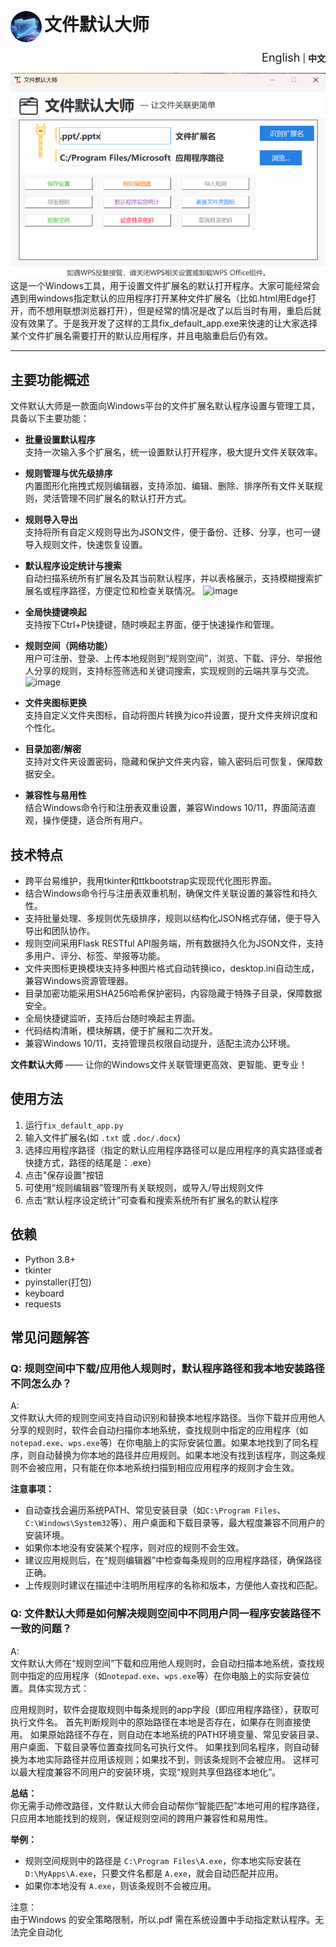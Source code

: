 <p align="left">
<img src="image3.png" alt="File Default Master" style="width:50px; height:auto; vertical-align:middle;border-radius:50%;">
<span style="font-size:2em;vertical-align:top;"><b>文件默认大师</b></span>
</p>


<p align="right">
  <a href="README_en.md" style="font-size:18px;text-decoration:none;">English</a> | <b>中文</b>
</p>

![alt text](image.png)
这是一个Windows工具，用于设置文件扩展名的默认打开程序。大家可能经常会遇到用windows指定默认的应用程序打开某种文件扩展名（比如.html用Edge打开，而不想用联想浏览器打开），但是经常的情况是改了以后当时有用，重启后就没有效果了。于是我开发了这样的工具fix_default_app.exe来快速的让大家选择某个文件扩展名需要打开的默认应用程序，并且电脑重启后仍有效。

---

## 主要功能概述

文件默认大师是一款面向Windows平台的文件扩展名默认程序设置与管理工具，具备以下主要功能：

- **批量设置默认程序**  
  支持一次输入多个扩展名，统一设置默认打开程序，极大提升文件关联效率。

- **规则管理与优先级排序**  
  内置图形化拖拽式规则编辑器，支持添加、编辑、删除、排序所有文件关联规则，灵活管理不同扩展名的默认打开方式。

- **规则导入导出**  
  支持将所有自定义规则导出为JSON文件，便于备份、迁移、分享，也可一键导入规则文件，快速恢复设置。

- **默认程序设定统计与搜索**  
  自动扫描系统所有扩展名及其当前默认程序，并以表格展示，支持模糊搜索扩展名或程序路径，方便定位和检查关联情况。
![image](https://github.com/user-attachments/assets/3626c3fa-2750-47c3-ab4a-5b8bdb958981)

- **全局快捷键唤起**  
  支持按下Ctrl+P快捷键，随时唤起主界面，便于快速操作和管理。

- **规则空间（网络功能）**  
  用户可注册、登录、上传本地规则到“规则空间”，浏览、下载、评分、举报他人分享的规则，支持标签筛选和关键词搜索，实现规则的云端共享与交流。
 ![image](https://github.com/user-attachments/assets/09e7ea00-a530-4b58-ba1d-10a0f5b960aa)


- **文件夹图标更换**  
  支持自定义文件夹图标，自动将图片转换为ico并设置，提升文件夹辨识度和个性化。

- **目录加密/解密**  
  支持对文件夹设置密码，隐藏和保护文件夹内容，输入密码后可恢复，保障数据安全。

- **兼容性与易用性**  
  结合Windows命令行和注册表双重设置，兼容Windows 10/11，界面简洁直观，操作便捷，适合所有用户。

## 技术特点

- 跨平台易维护，我用tkinter和ttkbootstrap实现现代化图形界面。
- 结合Windows命令行与注册表双重机制，确保文件关联设置的兼容性和持久性。
- 支持批量处理、多规则优先级排序，规则以结构化JSON格式存储，便于导入导出和团队协作。
- 规则空间采用Flask RESTful API服务端，所有数据持久化为JSON文件，支持多用户、评分、标签、举报等功能。
- 文件夹图标更换模块支持多种图片格式自动转换ico，desktop.ini自动生成，兼容Windows资源管理器。
- 目录加密功能采用SHA256哈希保护密码，内容隐藏于特殊子目录，保障数据安全。
- 全局快捷键监听，支持后台随时唤起主界面。
- 代码结构清晰，模块解耦，便于扩展和二次开发。
- 兼容Windows 10/11，支持管理员权限自动提升，适配主流办公环境。

**文件默认大师** —— 让你的Windows文件关联管理更高效、更智能、更专业！

## 使用方法
1. 运行`fix_default_app.py`
2. 输入文件扩展名(如 `.txt` 或 `.doc/.docx`)
3. 选择应用程序路径（指定的默认应用程序路径可以是应用程序的真实路径或者快捷方式，路径的结尾是：.exe）
4. 点击"保存设置"按钮
5. 可使用“规则编辑器”管理所有关联规则，或导入/导出规则文件
6. 点击“默认程序设定统计”可查看和搜索系统所有扩展名的默认程序

## 依赖
- Python 3.8+
- tkinter
- pyinstaller(打包)
- keyboard
- requests  

## 常见问题解答

### Q: 规则空间中下载/应用他人规则时，默认程序路径和我本地安装路径不同怎么办？

A:  
文件默认大师的规则空间支持自动识别和替换本地程序路径。当你下载并应用他人分享的规则时，软件会自动扫描你本地系统，查找规则中指定的应用程序（如`notepad.exe`、`wps.exe`等）在你电脑上的实际安装位置。如果本地找到了同名程序，则自动替换为你本地的路径并应用规则。如果本地没有找到该程序，则这条规则不会被应用，只有能在你本地系统扫描到相应应用程序的规则才会生效。

**注意事项：**
- 自动查找会遍历系统PATH、常见安装目录（如`C:\Program Files`、`C:\Windows\System32`等）、用户桌面和下载目录等，最大程度兼容不同用户的安装环境。
- 如果你本地没有安装某个程序，则对应的规则不会生效。
- 建议应用规则后，在“规则编辑器”中检查每条规则的应用程序路径，确保路径正确。
- 上传规则时建议在描述中注明所用程序的名称和版本，方便他人查找和匹配。

### Q: 文件默认大师是如何解决规则空间中不同用户同一程序安装路径不一致的问题？

A:  
文件默认大师在“规则空间”下载和应用他人规则时，会自动扫描本地系统，查找规则中指定的应用程序（如`notepad.exe`、`wps.exe`等）在你电脑上的实际安装位置。具体实现方式：

应用规则时，软件会提取规则中每条规则的app字段（即应用程序路径），获取可执行文件名。
首先判断规则中的原始路径在本地是否存在，如果存在则直接使用。
如果原始路径不存在，则自动在本地系统的PATH环境变量、常见安装目录、用户桌面、下载目录等位置查找同名可执行文件。
如果找到同名程序，则自动替换为本地实际路径并应用该规则；如果找不到，则该条规则不会被应用。
这样可以最大程度兼容不同用户的安装环境，实现“规则共享但路径本地化”。

**总结：**  
你无需手动修改路径，文件默认大师会自动帮你“智能匹配”本地可用的程序路径，只应用本地能找到的规则，保证规则空间的跨用户兼容性和易用性。

**举例：**  
- 规则空间规则中的路径是 `C:\Program Files\A.exe`，你本地实际安装在 `D:\MyApps\A.exe`，只要文件名都是 `A.exe`，就会自动匹配并应用。
- 如果你本地没有 `A.exe`，则该条规则不会被应用。

注意：  
由于Windows 的安全策略限制，所以.pdf 需在系统设置中手动指定默认程序。无法完全自动化
